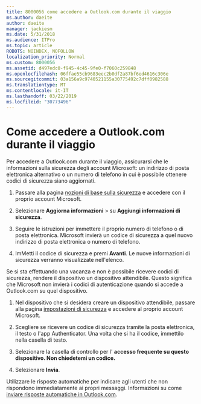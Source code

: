 ```yaml
---
title: 8000056 come accedere a Outlook.com durante il viaggio
ms.author: daeite
author: daeite
manager: jackiesm
ms.date: 5/31/2018
ms.audience: ITPro
ms.topic: article
ROBOTS: NOINDEX, NOFOLLOW
localization_priority: Normal
ms.custom: 8000056
ms.assetid: d497edc0-f945-4c45-9fe0-f7060c259848
ms.openlocfilehash: 06ffae55cb9683eec2b0df2a87bf6ed4616c306e
ms.sourcegitcommit: 03a156a9c9740521155a30775492c7dff0982588
ms.translationtype: MT
ms.contentlocale: it-IT
ms.lasthandoff: 03/22/2019
ms.locfileid: "30773496"
---
```

# <a name="how-to-access-outlookcom-while-traveling"></a>Come accedere a Outlook.com durante il viaggio

Per accedere a Outlook.com durante il viaggio, assicurarsi che le informazioni sulla sicurezza degli account Microsoft: un indirizzo di posta elettronica alternativo o un numero di telefono in cui è possibile ottenere codici di sicurezza siano aggiornati.
  
1. Passare alla pagina [nozioni di base sulla sicurezza](https://go.microsoft.com/fwlink/p/?linkid=842325) e accedere con il proprio account Microsoft. 
    
2. Selezionare **Aggiorna informazioni** \> su **Aggiungi informazioni di sicurezza**. 
    
3. Seguire le istruzioni per immettere il proprio numero di telefono o di posta elettronica. Microsoft invierà un codice di sicurezza a quel nuovo indirizzo di posta elettronica o numero di telefono.
    
4. ImMetti il codice di sicurezza e premi **Avanti**. Le nuove informazioni di sicurezza verranno visualizzate nell'elenco. 
    
Se si sta effettuando una vacanza e non è possibile ricevere codici di sicurezza, rendere il dispositivo un dispositivo attendibile. Questo significa che Microsoft non invierà i codici di autenticazione quando si accede a Outlook.com su quel dispositivo.
  
1. Nel dispositivo che si desidera creare un dispositivo attendibile, passare alla pagina [impostazioni di sicurezza](https://go.microsoft.com/fwlink/p/?linkid=2002000&amp;clcid=0x409) e accedere al proprio account Microsoft. 
    
2. Scegliere se ricevere un codice di sicurezza tramite la posta elettronica, il testo o l'app Authenticator. Una volta che si ha il codice, immettilo nella casella di testo.
    
3. Selezionare la casella di controllo per l' **accesso frequente su questo dispositivo. Non chiedetemi un codice.**
    
4. Selezionare **Invia**. 
    
Utilizzare le risposte automatiche per indicare agli utenti che non rispondono immediatamente ai propri messaggi. Informazioni su come [inviare risposte automatiche in Outlook.com](https://go.microsoft.com/fwlink/p/?linkid=2002100&amp;clcid=0x409).
  

